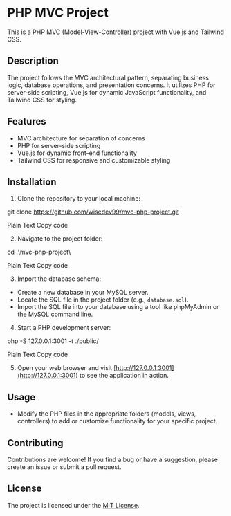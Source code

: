 # PHP MVC Project

This is a PHP MVC (Model-View-Controller) project with Vue.js and Tailwind CSS.

## Description

The project follows the MVC architectural pattern, separating business logic, database operations, and presentation concerns. It utilizes PHP for server-side scripting, Vue.js for dynamic JavaScript functionality, and Tailwind CSS for styling.

## Features

- MVC architecture for separation of concerns
- PHP for server-side scripting
- Vue.js for dynamic front-end functionality
- Tailwind CSS for responsive and customizable styling

## Installation

1. Clone the repository to your local machine:

git clone  https://github.com/wisedev99/mvc-php-project.git

Plain Text
Copy code

2. Navigate to the project folder:

cd .\mvc-php-project\

Plain Text
Copy code

3. Import the database schema:

- Create a new database in your MySQL server.
- Locate the SQL file in the project folder (e.g., `database.sql`).
- Import the SQL file into your database using a tool like phpMyAdmin or the MySQL command line.

4. Start a PHP development server:

php -S 127.0.0.1:3001 -t ./public/

Plain Text
Copy code

5. Open your web browser and visit [http://127.0.0.1:3001](http://127.0.0.1:3001) to see the application in action.

## Usage

- Modify the PHP files in the appropriate folders (models, views, controllers) to add or customize functionality for your specific project.
<!-- - Update the Vue.js components in the `public/js` directory to enhance the front-end interactivity. -->
<!-- - Customize the styles using Tailwind CSS utility classes or by editing the CSS files in the `public/css` directory. -->

## Contributing

Contributions are welcome! If you find a bug or have a suggestion, please create an issue or submit a pull request.

## License

The project is licensed under the [MIT License](README.md).
